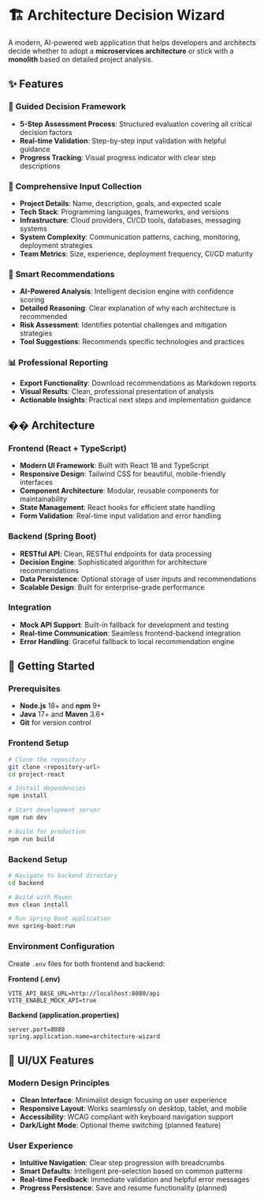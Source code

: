 # 🏗️ Architecture Decision Wizard

A modern, AI-powered web application that helps developers and architects decide whether to adopt a **microservices architecture** or stick with a **monolith** based on detailed project analysis.

## ✨ Features

### 🎯 **Guided Decision Framework**
- **5-Step Assessment Process**: Structured evaluation covering all critical decision factors
- **Real-time Validation**: Step-by-step input validation with helpful guidance
- **Progress Tracking**: Visual progress indicator with clear step descriptions

### 🔧 **Comprehensive Input Collection**
- **Project Details**: Name, description, goals, and expected scale
- **Tech Stack**: Programming languages, frameworks, and versions
- **Infrastructure**: Cloud providers, CI/CD tools, databases, messaging systems
- **System Complexity**: Communication patterns, caching, monitoring, deployment strategies
- **Team Metrics**: Size, experience, deployment frequency, CI/CD maturity

### 🚀 **Smart Recommendations**
- **AI-Powered Analysis**: Intelligent decision engine with confidence scoring
- **Detailed Reasoning**: Clear explanation of why each architecture is recommended
- **Risk Assessment**: Identifies potential challenges and mitigation strategies
- **Tool Suggestions**: Recommends specific technologies and practices

### 📊 **Professional Reporting**
- **Export Functionality**: Download recommendations as Markdown reports
- **Visual Results**: Clean, professional presentation of analysis
- **Actionable Insights**: Practical next steps and implementation guidance

## ��️ Architecture

### Frontend (React + TypeScript)
- **Modern UI Framework**: Built with React 18 and TypeScript
- **Responsive Design**: Tailwind CSS for beautiful, mobile-friendly interfaces
- **Component Architecture**: Modular, reusable components for maintainability
- **State Management**: React hooks for efficient state handling
- **Form Validation**: Real-time input validation and error handling

### Backend (Spring Boot)
- **RESTful API**: Clean, RESTful endpoints for data processing
- **Decision Engine**: Sophisticated algorithm for architecture recommendations
- **Data Persistence**: Optional storage of user inputs and recommendations
- **Scalable Design**: Built for enterprise-grade performance

### Integration
- **Mock API Support**: Built-in fallback for development and testing
- **Real-time Communication**: Seamless frontend-backend integration
- **Error Handling**: Graceful fallback to local recommendation engine

## 🚀 Getting Started

### Prerequisites
- **Node.js** 18+ and **npm** 9+
- **Java** 17+ and **Maven** 3.6+
- **Git** for version control

### Frontend Setup
```bash
# Clone the repository
git clone <repository-url>
cd project-react

# Install dependencies
npm install

# Start development server
npm run dev

# Build for production
npm run build
```

### Backend Setup
```bash
# Navigate to backend directory
cd backend

# Build with Maven
mvn clean install

# Run Spring Boot application
mvn spring-boot:run
```

### Environment Configuration
Create `.env` files for both frontend and backend:

**Frontend (.env)**
```env
VITE_API_BASE_URL=http://localhost:8080/api
VITE_ENABLE_MOCK_API=true
```

**Backend (application.properties)**
```properties
server.port=8080
spring.application.name=architecture-wizard
```

## 🎨 UI/UX Features

### Modern Design Principles
- **Clean Interface**: Minimalist design focusing on user experience
- **Responsive Layout**: Works seamlessly on desktop, tablet, and mobile
- **Accessibility**: WCAG compliant with keyboard navigation support
- **Dark/Light Mode**: Optional theme switching (planned feature)

### User Experience
- **Intuitive Navigation**: Clear step progression with breadcrumbs
- **Smart Defaults**: Intelligent pre-selection based on common patterns
- **Real-time Feedback**: Immediate validation and helpful error messages
- **Progress Persistence**: Save and resume functionality (planned)

